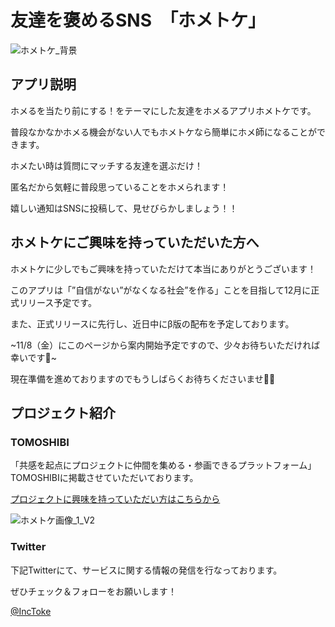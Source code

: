 # 友達を褒めるSNS　「ホメトケ」
 
![ホメトケ_背景](https://user-images.githubusercontent.com/42941654/68219690-be06d780-0029-11ea-8adb-0fd96fbaf92c.jpeg)

## アプリ説明

ホメるを当たり前にする！をテーマにした友達をホメるアプリホメトケです。

普段なかなかホメる機会がない人でもホメトケなら簡単にホメ師になることができます。

ホメたい時は質問にマッチする友達を選ぶだけ！

匿名だから気軽に普段思っていることをホメられます！

嬉しい通知はSNSに投稿して、見せびらかしましょう！！  



## ホメトケにご興味を持っていただいた方へ

ホメトケに少しでもご興味を持っていただけて本当にありがとうございます！

このアプリは「”自信がない”がなくなる社会”を作る」ことを目指して12月に正式リリース予定です。

また、正式リリースに先行し、近日中にβ版の配布を予定しております。

~11/8（金）にこのページから案内開始予定ですので、少々お待ちいただければ幸いです🙇‍~

現在準備を進めておりますのでもうしばらくお待ちくださいませ🙇‍♂️


## プロジェクト紹介

### TOMOSHIBI

「共感を起点にプロジェクトに仲間を集める・参画できるプラットフォーム」TOMOSHIBIに掲載させていただいております。

[プロジェクトに興味を持っていただい方はこちらから](https://tomo-shibi.jp/tomoshibi/89/)

![ホメトケ画像_1_V2](https://user-images.githubusercontent.com/42941654/68290186-daa71c00-00ca-11ea-9e6d-c9487aaace75.jpg)


### Twitter

下記Twitterにて、サービスに関する情報の発信を行なっております。

ぜひチェック＆フォローをお願いします！
 
[@IncToke](https://twitter.com/IncToke)



